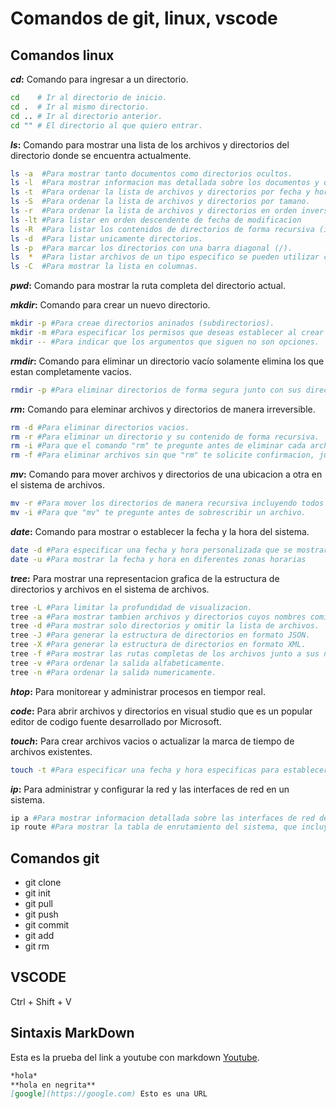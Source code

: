 # Comandos de git, linux, vscode
## Comandos linux
[blog]: https://www.youtube.com/watch?v=iro4aGaKVZ8&list=RDMM2Q466ZPyNAo&index=12

**_cd_:** Comando para ingresar a un directorio.
```bash
cd    # Ir al directorio de inicio.
cd .  # Ir al mismo directorio.
cd .. # Ir al directorio anterior.
cd "" # El directorio al que quiero entrar.
```
**_ls_:** Comando para mostrar una lista de los archivos y directorios del directorio donde se encuentra actualmente.
```bash
ls -a  #Para mostrar tanto documentos como directorios ocultos.
ls -l  #Para mostrar informacion mas detallada sobre los documentos y directorios.
ls -t  #Para ordenar la lista de archivos y directorios por fecha y hora.
ls -S  #Para ordenar la lista de archivos y directorios por tamano.
ls -r  #Para ordenar la lista de archivos y directorios en orden inverso.
ls -lt #Para listar en orden descendente de fecha de modificacion
ls -R  #Para listar los contenidos de directorios de forma recursiva (incluyendo subdirectorios).
ls -d  #Para listar unicamente directorios.
ls -p  #Para marcar los directorios con una barra diagonal (/).
ls  *  #Para listar archivos de un tipo especifico se pueden utilizar comodines.
ls -C  #Para mostrar la lista en columnas.
```
**_pwd_:** Comando para mostrar la ruta completa del directorio actual.

**_mkdir_:** Comando para crear un nuevo directorio.
```bash
mkdir -p #Para creae directorios aninados (subdirectorios).
mkdir -m #Para especificar los permisos que deseas establecer al crear el directorio
mkdir -- #Para indicar que los argumentos que siguen no son opciones.
```
**_rmdir_:** Comando para eliminar un directorio vacío solamente elimina los que estan completamente vacios.
```bash
rmdir -p #Para eliminar directorios de forma segura junto con sus directorios padres vacíos si es necesario.
```

**_rm_:** Comando para eleminar archivos y directorios de manera irreversible.
```bash
rm -d #Para eliminar directorios vacios.
rm -r #Para eliminar un directorio y su contenido de forma recursiva.
rm -i #Para que el comando "rm" te pregunte antes de eliminar cada archivo o directorio.
rm -f #Para eliminar archivos sin que "rm" te solicite confirmacion, junto con el comando sudo tambien permite eliminar directorios o archivos con permisos de super usuario.
```

**_mv_:** Comando para mover archivos y directorios de una ubicacion a otra en el sistema de archivos.
```bash
mv -r #Para mover los directorios de manera recursiva incluyendo todos los archivos y subdirectorios dentro de ellos.
mv -i #Para que "mv" te pregunte antes de sobrescribir un archivo.
```

**_date_:** Comando para mostrar o establecer la fecha y la hora del sistema.
```bash
date -d #Para especificar una fecha y hora personalizada que se mostrara en lugar de la fecha y la hora actual.
date -u #Para mostrar la fecha y hora en diferentes zonas horarias
```
**_tree_:** Para mostrar una representacion grafica de la estructura de directorios y archivos en el sistema de archivos.
```bash
tree -L #Para limitar la profundidad de visualizacion.
tree -a #Para mostrar tambien archivos y directorios cuyos nombres comienzan con un punto.
tree -d #Para mostrar solo directorios y omitir la lista de archivos.
tree -J #Para generar la estructura de directorios en formato JSON.
tree -X #Para generar la estructura de directorios en formato XML.
tree -f #Para mostrar las rutas completas de los archivos junto a sus nombres en la estructura de directorios.
tree -v #Para ordenar la salida alfabeticamente.
tree -n #Para ordenar la salida numericamente.
```
**_htop_:** Para monitorear y administrar procesos en tiempor real.


**_code_:** Para abrir archivos y directorios en visual studio que es un popular editor de codigo fuente desarrollado por Microsoft.

**_touch_:** Para crear archivos vacios o actualizar la marca de tiempo de archivos existentes.
```bash
touch -t #Para especificar una fecha y hora especificas para establecer la marca de tiempo de acceso y modificacion de un archivo.
```
**_ip_:** Para administrar y configurar la red y las interfaces de red en un sistema.
```bash
ip a #Para mostrar informacion detallada sobre las interfaces de red de tu sistema.
ip route #Para mostrar la tabla de enrutamiento del sistema, que incluye las rutas utilizadas para dirigir el trafico de red hacia su destino.
```

## Comandos git
- git clone
- git init
- git pull
- git push
- git commit
- git add
- git rm

## VSCODE

Ctrl + Shift + V


## Sintaxis MarkDown
Esta es la prueba del link a youtube con markdown [Youtube][blog].
```markdown
*hola*
**hola en negrita**
[google](https://google.com) Esto es una URL

```